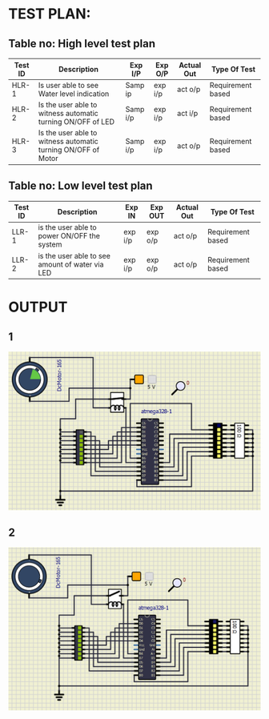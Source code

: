 # TEST PLAN:

## Table no: High level test plan

| **Test ID** | **Description**                                              | **Exp I/P** | **Exp O/P** | **Actual Out** |**Type Of Test**  |    
|-------------|--------------------------------------------------------------|------------|-------------|----------------|------------------|
|  HLR-1      | Is user able to see Water level indication  |Samp ip|exp i/p| act o/p | Requirement based |
|  HLR-2      | Is the user able to witness automatic turning ON/OFF of LED| Samp i/p | exp i/p| act i/p  | Requirement based  |
|  HLR-3      | Is the user able to witness automatic turning ON/OFF of Motor| Samp i/p | exp i/p| act o/p  | Requirement based  |


## Table no: Low level test plan

| **Test ID** | **Description**                                              | **Exp IN** | **Exp OUT** | **Actual Out** |**Type Of Test**  |    
|-------------|--------------------------------------------------------------|------------|-------------|----------------|------------------|
|  LLR-1      | is the user able to power ON/OFF the system | exp i/p | exp o/p | act o/p|Requirement based |
|  LLR-2      | is the user able to see amount of water via LED|   exp i/p | exp o/p | act o/p|Requirement based  |

# OUTPUT
## 1
![image](https://github.com/tejas-rv/M2_OverheadTank/blob/main/4_TestCases/Output-1.png)

## 2
![image](https://github.com/tejas-rv/M2_OverheadTank/blob/main/4_TestCases/Output-2.png)
